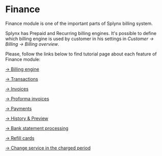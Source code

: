 Finance
=======

Finance module is one of the important parts of Splynx billing system.

Splynx has Prepaid and Recurring billing engines. It's possible to define which billing engine is used by customer in his settings in _Customer → Billing → Billing overview_.

Please, follow the links below to find tutorial page about each feature of Finance module:

[→ Billing engine](finance/billing_engine/billing_engine.md)

[→ Transactions](finance/transactions/transactions.md)

[→ Invoices](finance/invoices/invoices.md)

[→ Proforma invoices](finance/proforma_invoices/proforma_invoices.md)

[→ Payments](finance/payments/payments.md)

[→ History & Preview](finance/history_and_preview/history_and_preview.md)

[→ Bank statement processing](finance/bank_statement_processing/bank_statement_processing.md)

[→ Refill cards](finance/refill_cards/refill_cards.md)

[→ Change service in the charged period](finance/Change_service_in_the_charged_period/Change_service.md)
